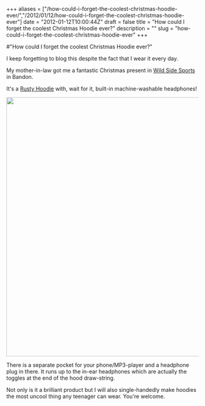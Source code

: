 +++
aliases = ["/how-could-i-forget-the-coolest-christmas-hoodie-ever/","/2012/01/12/how-could-i-forget-the-coolest-christmas-hoodie-ever"]
date = "2012-01-12T10:00:44Z"
draft = false
title = "How could I forget the coolest Christmas Hoodie ever?"
description = ""
slug = "how-could-i-forget-the-coolest-christmas-hoodie-ever"
+++

#"How could I forget the coolest Christmas Hoodie ever?"

I keep forgetting to blog this despite the fact that I wear it every day.

My mother-in-law got me a fantastic Christmas present in <a href="https://www.facebook.com/WildSideSports">Wild Side Sports</a> in Bandon.

It's a <a href="http://rusty.com/us/mens/Wired-Series/Wired-2011">Rusty Hoodie</a> with, wait for it, built-in machine-washable headphones!

<a href="http://rusty.com/us/mens/Wired-Series/Wired-2011"><img class="size-full wp-image-498 aligncenter" title="Wired_r11110600_blk_f" src="https://d2j17b10ywb1i7.cloudfront.net/wp-content/uploads/2012/01/Wired_r11110600_blk_f.jpg" alt="" width="600" height="678" /></a>

There is a separate pocket for your phone/MP3-player and a headphone plug in there. It runs up to the in-ear headphones which are actually the toggles at the end of the hood draw-string.

Not only is it a brilliant product but I will also single-handedly make hoodies the most uncool thing any teenager can wear. You're welcome.